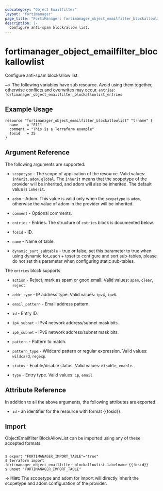 ```yaml
---
subcategory: "Object Emailfilter"
layout: "fortimanager"
page_title: "FortiManager: fortimanager_object_emailfilter_blockallowlist"
description: |-
  Configure anti-spam block/allow list.
---
```


# fortimanager_object_emailfilter_blockallowlist
Configure anti-spam block/allow list.

~> The following variables have sub resource. Avoid using them together, otherwise conflicts and overwrites may occur.
`entries`: `fortimanager_object_emailfilter_blockallowlist_entries`



## Example Usage

```hcl
resource "fortimanager_object_emailfilter_blockallowlist" "trname" {
  name    = "F11"
  comment = "This is a Terraform example"
  fosid   = 25
}
```

## Argument Reference


The following arguments are supported:

* `scopetype` - The scope of application of the resource. Valid values: `inherit`, `adom`, `global`. The `inherit` means that the scopetype of the provider will be inherited, and adom will also be inherited. The default value is `inherit`.
* `adom` - Adom. This value is valid only when the `scopetype` is `adom`, otherwise the value of adom in the provider will be inherited.

* `comment` - Optional comments.
* `entries` - Entries. The structure of `entries` block is documented below.
* `fosid` - ID.
* `name` - Name of table.
* `dynamic_sort_subtable` - true or false, set this parameter to true when using dynamic for_each + toset to configure and sort sub-tables, please do not set this parameter when configuring static sub-tables.

The `entries` block supports:

* `action` - Reject, mark as spam or good email. Valid values: `spam`, `clear`, `reject`.

* `addr_type` - IP address type. Valid values: `ipv4`, `ipv6`.

* `email_pattern` - Email address pattern.
* `id` - Entry ID.
* `ip4_subnet` - IPv4 network address/subnet mask bits.
* `ip6_subnet` - IPv6 network address/subnet mask bits.
* `pattern` - Pattern to match.
* `pattern_type` - Wildcard pattern or regular expression. Valid values: `wildcard`, `regexp`.

* `status` - Enable/disable status. Valid values: `disable`, `enable`.

* `type` - Entry type. Valid values: `ip`, `email`.



## Attribute Reference

In addition to all the above arguments, the following attributes are exported:
* `id` - an identifier for the resource with format {{fosid}}.

## Import

ObjectEmailfilter BlockAllowList can be imported using any of these accepted formats:
```

$ export "FORTIMANAGER_IMPORT_TABLE"="true"
$ terraform import fortimanager_object_emailfilter_blockallowlist.labelname {{fosid}}
$ unset "FORTIMANAGER_IMPORT_TABLE"
```
-> **Hint:** The scopetype and adom for import will directly inherit the scopetype and adom configuration of the provider.
